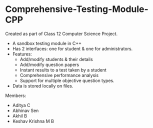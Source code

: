 # Comprehensive-Testing-Module-CPP

Created as part of Class 12 Computer Science Project.

* A sandbox testing module in C++
* Has 2 interfaces: one for student & one for administrators.
* Features: 
  * Add/modify students & their details
  * Add/modify question papers
  * Instant results to a test taken by a student
  * Comprehensive performance analysis
  * Support for multiple objective question types.
* Data is stored locally on files.

Members:
* Aditya C
* Abhinav Sen
* Akhil B
* Keshav Krishna M B
